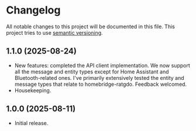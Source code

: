 # Changelog

All notable changes to this project will be documented in this file. This project tries to use [semantic versioning](https://semver.org/).

## 1.1.0 (2025-08-24)
  * New features: completed the API client implementation. We now support all the message and entity types except for Home Assistant and Bluetooth-related ones. I've primarily extensively tested the entity and message types that relate to homebridge-ratgdo. Feedback welcomed.
  * Housekeeping.

## 1.0.0 (2025-08-11)
  * Initial release.
